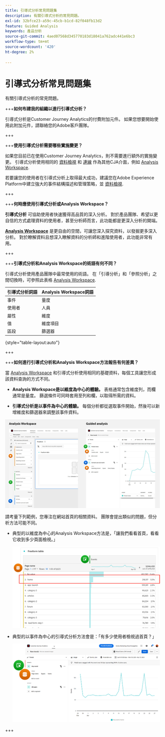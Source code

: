 ```yaml
---
title: 引導式分析常見問題集
description: 有關引導式分析的常見問題。
exl-id: 32bfce23-a59c-45cb-b1cd-82f048fb13d2
feature: Guided Analysis
keywords: 產品分析
source-git-commit: 4aed07568d345770183d18041a762adc441e6bc3
workflow-type: tm+mt
source-wordcount: '420'
ht-degree: 2%

---
```


# 引導式分析常見問題集

有關引導式分析的常見問題。

+++**如何布建我的組織以進行引導式分析？**

引導式分析是Customer Journey Analytics的付費附加元件。 如果您想要開始使用此附加元件，請聯絡您的Adobe客戶團隊。

+++

+++**使用引導式分析需要哪些實施變更？**

如果您目前已在使用Customer Journey Analytics，則不需要進行額外的實施變更。 引導式分析使用相同的 [資料檢視](../data-views/data-views.md) 和 [連線](../connections/overview.md) 作為其他CJA介面，例如 [Analysis Workspace](../analysis-workspace/home.md).

若要讓您的使用者在引導式分析上取得最大成功，建議您在Adobe Experience Platform中建立強大的事件結構描述和管理策略，並 [資料檢視](../data-views/data-views.md).

+++

+++**何時應使用引導式分析或Analysis Workspace？**

**引導式分析** 可協助使用者快速獲得高品質的深入分析。 對於產品團隊、希望以更自信的方式處理資料的使用者，甚至分析師而言，此功能都是更深入分析的開端。

**[Analysis Workspace](../analysis-workspace/home.md)** 是更自由的空間，可讓您深入探究資料，以發掘更多深入分析。 對於瞭解資料且想深入瞭解資料的分析師和進階使用者，此功能非常有用。

+++

+++**引導式分析和Analysis Workspace的術語有何不同？**

引導式分析使用產品團隊中最常使用的術語。 在「引導分析」和「參照分析」之間切換時，可參照此表格 [Analysis Workspace](../analysis-workspace/home.md).

| 引導式分析詞語 | Analysis Workspace詞語 |
| --- | --- |
| 事件 | 量度 |
| 使用者 | 人員 |
| 屬性 | 維度 |
| 值 | 維度項目 |
| 區段 | 篩選器 |

{style="table-layout:auto"}

+++

+++**如何進行引導式分析和Analysis Workspace方法報告有何差異？**

當 [Analysis Workspace](../analysis-workspace/home.md) 和引導式分析使用相同的基礎資料，每個工具讓您形成該資料查詢的方式不同。

* **Analysis Workspace是以維度為中心的體驗。** 表格通常包含維度列，而欄通常是量度。 篩選條件可同時套用至列和欄，以取得所需的資料。

* **引導式分析是以事件為中心的體驗。** 每個分析都從選取事件開始，然後可以新增維度和篩選器來調整該事件資料。

![結構](assets/structure.png)

請考量下列範例，您專注在網站首頁的相關資料。 團隊會提出類似的問題，但分析方法可能不同。

* 典型的以維度為中心的Analysis Workspace方法是，「讓我們看看首頁，看看它收到多少頁面檢視。」

  ![Dimension置中](assets/dimension-centered.png)

* 典型的以事件為中心的引導式分析方法會是：「有多少使用者檢視過首頁？」

  ![以事件為中心](assets/event-centered.png)

+++
